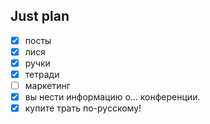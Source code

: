 ## Just plan
- [x] посты
- [x] лися
- [x] ручки
- [x] тетради
- [ ] маркетинг
- [x] вы нести информацию о... конференции.
- [x] купите трать по-русскому!

